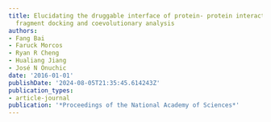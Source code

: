 ```yaml
---
title: Elucidating the druggable interface of protein- protein interactions using
  fragment docking and coevolutionary analysis
authors:
- Fang Bai
- Faruck Morcos
- Ryan R Cheng
- Hualiang Jiang
- José N Onuchic
date: '2016-01-01'
publishDate: '2024-08-05T21:35:45.614243Z'
publication_types:
- article-journal
publication: '*Proceedings of the National Academy of Sciences*'
---
```

